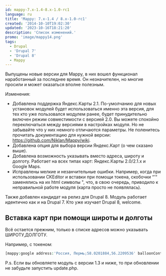 ```yaml
---
id: mappy-7.x-1.4-8.x-1.0-rc1
language: ru
title: 'Mappy: 7.x-1.4 / 8.x-1.0-rc1'
created: '2014-10-10T19:02:30'
updated: '2023-10-16T18:21:20'
description: 'Список изменений.'
promo: 'image/mappy14.png'
tags:
  - Drupal
  - 'Drupal 7'
  - 'Drupal 8'
  - Mappy
---
```


Выпущены новые версии для Mappy, в них вошел функционал наработанный за
последнее время. Он незначителен, но многие просили и может оказаться вполне
полезным.

Изменения:

- Добавлена поддержка Яндекс.Карты 2.1. По-умолчанию для новых установок модулей
  будет использоваться именно эта версия, для тех кто уже пользовался модулем
  ранее, будет принудительно включен режим совместимости с версией 2.0. Вы
  можете спокойно переключаться между версиями в настройках модуля. Но не
  забывайте что у них немного отличаются параметры. Не поленитесь прочитать
  документацию для нужной версии: <https://github.com/Niklan/Mappy/wiki>.
- Добавлена опция для выбора версии Яндекс.Карт (о чем сказано выше).
- Добавлена возможность указывать вместо адреса, широту и долготу. Работает на
  всех типах карт: Яндекс.Карты 2.0/2.1.х и Google Maps.
- Исправлены мелкие и незанчительные ошибки. Например, когда при использовании
  CKEditor и вставки при помощи токена, скобочки “'“ заменялись на их html
  символы ", что, в свою очередь, приводило к неправильной работе модуля (карта
  просто не появлялась).

Также добавлен кандидат на релиз для Drupal 8. Модуль работает идентично как и
на Drupal 7. Кто уже изучает Drupal 8, welcome.

## Вставка карт при помощи широты и долготы

Всё остается прежним, только в списке адресов можно указывать ШИРОТУ,ДОЛГОТУ.

Например, с токеном:

```php
[mappy:google address:'Россия, Пермь;58.0201884,56.2209536' balloonContent:'Центр Перми по мнению Google;Просто мост']
```

P.s. Если вы обновляете модуль с версии 1.3 и ниже, то при обновлении не
забудьте запустить update.php.
